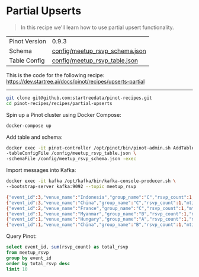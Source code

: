 # Partial Upserts

> In this recipe we'll learn how to use partial upsert functionality.

<table>
  <tr>
    <td>Pinot Version</td>
    <td>0.9.3</td>
  </tr>
  <tr>
    <td>Schema</td>
    <td><a href="config/schema.json">config/meetup_rsvp_schema.json</a></td>
  </tr>
    <tr>
    <td>Table Config</td>
    <td><a href="config/table.json">config/meetup_rsvp_table.json</a></td>
  </tr>
</table>

This is the code for the following recipe: https://dev.startree.ai/docs/pinot/recipes/upserts-partial

***

```bash
git clone git@github.com:startreedata/pinot-recipes.git
cd pinot-recipes/recipes/partial-upserts
```

Spin up a Pinot cluster using Docker Compose:

```bash
docker-compose up
```

Add table and schema:

```bash
docker exec -it pinot-controller /opt/pinot/bin/pinot-admin.sh AddTable \
-tableConfigFile /config/meetup_rsvp_table.json \
-schemaFile /config/meetup_rsvp_schema.json -exec
```

Import messages into Kafka:

```bash
docker exec -it kafka /opt/kafka/bin/kafka-console-producer.sh \
--bootstrap-server kafka:9092 --topic meetup_rsvp

{"event_id":3,"venue_name":"Indonesia","group_name":"C","rsvp_count":1,"mtime":"1635140709"}
{"event_id":3,"venue_name":"China","group_name":"C","rsvp_count":1,"mtime":"1646067689"}
{"event_id":2,"venue_name":"France","group_name":"C","rsvp_count":1,"mtime":"1616646138"}
{"event_id":1,"venue_name":"Myanmar","group_name":"B","rsvp_count":1,"mtime":"1632930567"}
{"event_id":1,"venue_name":"Hungary","group_name":"A","rsvp_count":1,"mtime":"1643574332"}
{"event_id":1,"venue_name":"China","group_name":"B","rsvp_count":1,"mtime":"1645779637"}
```

Query Pinot:

```sql
select event_id, sum(rsvp_count) as total_rsvp
from meetup_rsvp 
group by event_id
order by total_rsvp desc
limit 10
```
